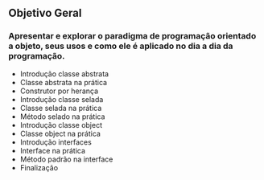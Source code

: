 ## Objetivo Geral

### Apresentar e explorar o paradigma de programação orientado a objeto, seus usos e como ele é aplicado no dia a dia da programação.

* Introdução classe abstrata 
* Classe abstrata na prática 
* Construtor por herança 
* Introdução classe selada 
* Classe selada na prática 
* Método selado na prática 
* Introdução classe object 
* Classe object na prática 
* Introdução interfaces 
* Interface na prática 
* Método padrão na interface 
* Finalização
 

